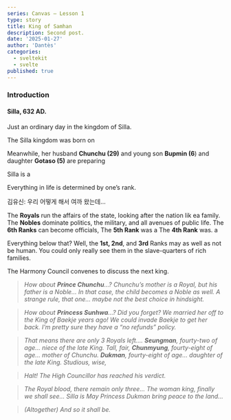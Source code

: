 ```yaml
---
series: Canvas — Lesson 1
type: story
title: King of Samhan
description: Second post.
date: '2025-01-27'
author: 'Dantès'
categories:
  - sveltekit
  - svelte
published: true
---
```


<script>
  import Counter from './counter.svelte'
</script>

### Introduction

#### Silla, 632 AD.

Just an ordinary day in the kingdom of Silla.

The Silla kingdom was born on

Meanwhile, her husband **Chunchu (29)** and young son **Bupmin (6**) and daughter **Gotaso (5)** are preparing

Silla is a

Everything in life is determined by one’s rank.

김유신: 우리 어떻게 해서 여까 왔는데...

The **Royals** run the affairs of the state, looking after the nation lik ea family.
The **Nobles** dominate politics, the military, and all avenues of public life.
The **6th Ranks** can become officials,
The **5th Rank** was a
The **4th Rank** was. a

Everything below that? Well, the **1st, 2nd**, and **3rd** Ranks may as well as not be human.
You could only really see them in the slave-quarters of rich families.

The Harmony Council convenes to discuss the next king.


> *How about **Prince Chunchu**…?
Chunchu’s mother is a Royal, but his father is a Noble…
In that case, the child becomes a Noble as well.
A strange rule, that one… maybe not the best choice in hindsight.*


> *How about **Princess Sunhwa**…?
Did you forget? We married her off to the King of Baekje years ago!
We could invade Baekje to get her back.
I’m pretty sure they have a “no refunds” policy.*


> *That means there are only 3 Royals left….
**Seungman**, fourty-two of age… niece of the late King. Tall, fair,
**Chunmyung**, fourty-eight of age… mother of Chunchu.
**Dukman**, fourty-eight of age… daughter of the late King. Studious, wise,*


> *Halt! The High Councillor has reached his verdict.*


> *The Royal blood, there remain only three…
The woman king, finally we shall see…
Silla is
May Princess Dukman bring peace to the land…*


> *(Altogether) And so it shall be.*